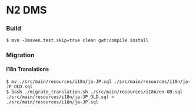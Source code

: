 N2 DMS
==========

### Build

    $ mvn -Dmaven.test.skip=true clean gwt:compile install

### Migration

#### I18n Translations

    $ mv ./src/main/resources/i18n/ja-JP.sql ./src/main/resources/i18n/ja-JP_OLD.sql
    $ bash ./migrate_translation.sh ./src/main/resources/i18n/en-GB.sql ./src/main/resources/i18n/ja-JP_OLD.sql > ./src/main/resources/i18n/ja-JP.sql

